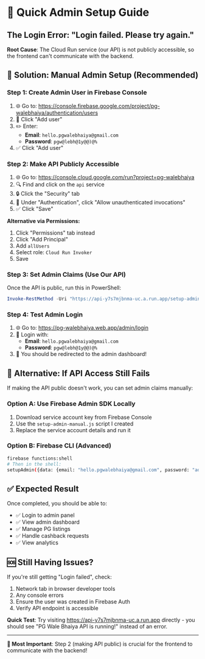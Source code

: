# 🚀 Quick Admin Setup Guide

## The Login Error: "Login failed. Please try again."

**Root Cause**: The Cloud Run service (our API) is not publicly accessible, so the frontend can't communicate with the backend.

## 🎯 **Solution: Manual Admin Setup (Recommended)**

### Step 1: Create Admin User in Firebase Console
1. 🌐 Go to: https://console.firebase.google.com/project/pg-walebhaiya/authentication/users
2. 👤 Click "Add user" 
3. ✏️ Enter:
   - **Email**: `hello.pgwalebhaiya@gmail.com`
   - **Password**: `pgw@lebh@1y@@)@%`
4. ✅ Click "Add user"

### Step 2: Make API Publicly Accessible
1. 🌐 Go to: https://console.cloud.google.com/run?project=pg-walebhaiya
2. 🔍 Find and click on the `api` service
3. 🔒 Click the "Security" tab
4. 👥 Under "Authentication", click "Allow unauthenticated invocations"
5. ✅ Click "Save"

**Alternative via Permissions:**
1. Click "Permissions" tab instead
2. Click "Add Principal"
3. Add `allUsers` 
4. Select role: `Cloud Run Invoker`
5. Save

### Step 3: Set Admin Claims (Use Our API)
Once the API is public, run this in PowerShell:

```powershell
Invoke-RestMethod -Uri "https://api-y7s7mjbnma-uc.a.run.app/setup-admin" -Method POST -ContentType "application/json" -Body '{"email":"hello.pgwalebhaiya@gmail.com","password":"pgw@lebh@1y@@)@%","name":"PG Wale Bhaiya Admin"}'
```

### Step 4: Test Admin Login
1. 🌐 Go to: https://pg-walebhaiya.web.app/admin/login
2. 🔑 Login with:
   - **Email**: `hello.pgwalebhaiya@gmail.com`
   - **Password**: `pgw@lebh@1y@@)@%`
3. 🎉 You should be redirected to the admin dashboard!

## 🔧 **Alternative: If API Access Still Fails**

If making the API public doesn't work, you can set admin claims manually:

### Option A: Use Firebase Admin SDK Locally
1. Download service account key from Firebase Console
2. Use the `setup-admin-manual.js` script I created
3. Replace the service account details and run it

### Option B: Firebase CLI (Advanced)
```bash
firebase functions:shell
# Then in the shell:
setupAdmin({data: {email: "hello.pgwalebhaiya@gmail.com", password: "admin123", name: "PG Wale Bhaiya Admin"}})
```

## ✅ **Expected Result**

Once completed, you should be able to:
- ✅ Login to admin panel
- ✅ View admin dashboard
- ✅ Manage PG listings
- ✅ Handle cashback requests
- ✅ View analytics

## 🆘 **Still Having Issues?**

If you're still getting "Login failed", check:
1. Network tab in browser developer tools
2. Any console errors
3. Ensure the user was created in Firebase Auth
4. Verify API endpoint is accessible

**Quick Test**: Try visiting https://api-y7s7mjbnma-uc.a.run.app directly - you should see "PG Wale Bhaiya API is running!" instead of an error.

---

**🎯 Most Important**: Step 2 (making API public) is crucial for the frontend to communicate with the backend!
